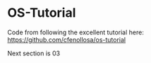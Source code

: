 # OS-Tutorial

Code from following the excellent tutorial here: https://github.com/cfenollosa/os-tutorial

Next section is 03

